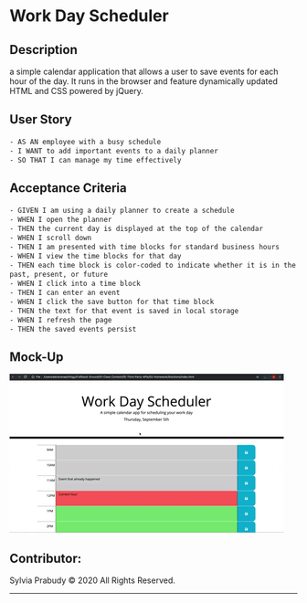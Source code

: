 # Work Day Scheduler


## Description

a simple calendar application that allows a user to save events for each hour of the day. It runs in the browser and feature dynamically updated HTML and CSS powered by jQuery.


## User Story

```
- AS AN employee with a busy schedule
- I WANT to add important events to a daily planner
- SO THAT I can manage my time effectively
```


## Acceptance Criteria

```
- GIVEN I am using a daily planner to create a schedule
- WHEN I open the planner
- THEN the current day is displayed at the top of the calendar
- WHEN I scroll down
- THEN I am presented with time blocks for standard business hours
- WHEN I view the time blocks for that day
- THEN each time block is color-coded to indicate whether it is in the past, present, or future
- WHEN I click into a time block
- THEN I can enter an event
- WHEN I click the save button for that time block
- THEN the text for that event is saved in local storage
- WHEN I refresh the page
- THEN the saved events persist
```


## Mock-Up

![](assets/images/05-third-party-apis-homework-demo.gif)


## Contributor:
Sylvia Prabudy © 2020 All Rights Reserved.
- - -
